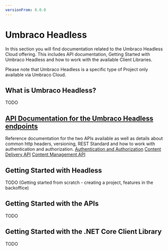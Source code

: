 ```yaml
---
versionFrom: 8.0.0
---
```


# Umbraco Headless

In this section you will find documentation related to the Umbraco Headless Cloud offering.
This includes API documentation, Getting Started with Umbraco Headless and how to work with the available Client Libraries.

Please note that Umbraco Headless is a specific type of Project only available via Umbraco Cloud.

## What is Umbraco Headless?

TODO

## [API Documentation for the Umbraco Headless endpoints](API-Documentation/)

Reference documentation for the two APIs available as well as details about common http headers, versioning, REST Standard and how to work with authentication and authorization.
[Authentication and Authorization](API-Documentation/#authentication-and-authorization)
[Content Delivery API](API-Documentation/#content-delivery-api)
[Content Management API](API-Documentation/#content-management-api)

## Getting Started with Headless

TODO (Getting started from scratch - creating a project, features in the backoffice)

## Getting Started with the APIs

TODO

## Getting Started with the .NET Core Client Library

TODO